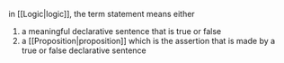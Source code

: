 in [[Logic|logic]], the term statement means either

1. a meaningful declarative sentence that is true or false
2. a [[Proposition|proposition]] which is the assertion that is made by a true or false declarative sentence
